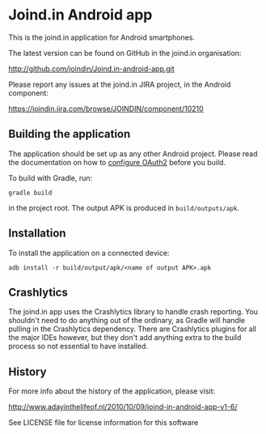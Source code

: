 # Joind.in Android app

This is the joind.in application for Android smartphones.

The latest version can be found on GitHub in the joind.in organisation:

  http://github.com/joindin/Joind.in-android-app.git

Please report any issues at the joind.in JIRA project, in the Android component:

  https://joindin.jira.com/browse/JOINDIN/component/10210

## Building the application

The application should be set up as any other Android project.
Please read the documentation on how to [configure OAuth2](/oauth_configuration.md) before you build.

To build with Gradle, run:

    gradle build

in the project root. The output APK is produced in `build/outputs/apk`.

## Installation

To install the application on a connected device:

    adb install -r build/output/apk/<name of output APK>.apk

## Crashlytics

The joind.in app uses the Crashlytics library to handle crash reporting. You shouldn't
need to do anything out of the ordinary, as Gradle will handle pulling in the Crashlytics
dependency. There are Crashlytics plugins for all the major IDEs however, but they don't
add anything extra to the build process so not essential to have installed.

## History

For more info about the history of the application, please visit:

  http://www.adayinthelifeof.nl/2010/10/09/joind-in-android-app-v1-6/

See LICENSE file for license information for this software
